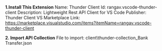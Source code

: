 **1.Install This Extension**
Name: Thunder Client
Id: rangav.vscode-thunder-client
Description: Lightweight Rest API Client for VS Code
Publisher: Thunder Client
VS Marketplace Link: https://marketplace.visualstudio.com/items?itemName=rangav.vscode-thunder-client

**2. Import API Collection**
File to import: client\thunder-collection_Bank Transfer.json
